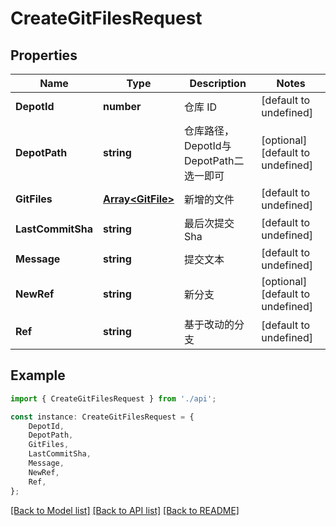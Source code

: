 # CreateGitFilesRequest


## Properties

Name | Type | Description | Notes
------------ | ------------- | ------------- | -------------
**DepotId** | **number** | 仓库 ID | [default to undefined]
**DepotPath** | **string** | 仓库路径，DepotId与DepotPath二选一即可 | [optional] [default to undefined]
**GitFiles** | [**Array&lt;GitFile&gt;**](GitFile.md) | 新增的文件 | [default to undefined]
**LastCommitSha** | **string** | 最后次提交 Sha | [default to undefined]
**Message** | **string** | 提交文本 | [default to undefined]
**NewRef** | **string** | 新分支 | [optional] [default to undefined]
**Ref** | **string** | 基于改动的分支 | [default to undefined]

## Example

```typescript
import { CreateGitFilesRequest } from './api';

const instance: CreateGitFilesRequest = {
    DepotId,
    DepotPath,
    GitFiles,
    LastCommitSha,
    Message,
    NewRef,
    Ref,
};
```

[[Back to Model list]](../README.md#documentation-for-models) [[Back to API list]](../README.md#documentation-for-api-endpoints) [[Back to README]](../README.md)
